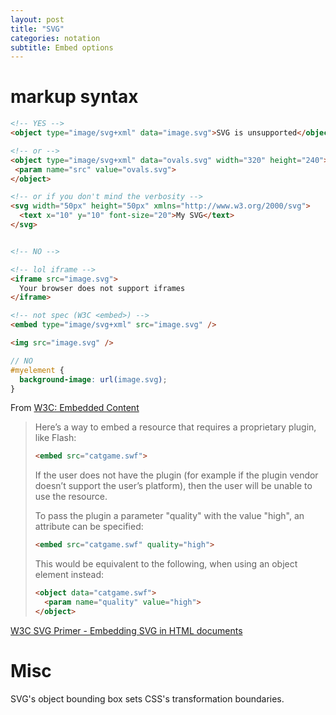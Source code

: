 ```yaml
---
layout: post
title: "SVG"
categories: notation
subtitle: Embed options
---
```


# markup syntax

```html
<!-- YES -->
<object type="image/svg+xml" data="image.svg">SVG is unsupported</object>

<!-- or -->
<object type="image/svg+xml" data="ovals.svg" width="320" height="240">
 <param name="src" value="ovals.svg">
</object>

<!-- or if you don't mind the verbosity -->
<svg width="50px" height="50px" xmlns="http://www.w3.org/2000/svg">
  <text x="10" y="10" font-size="20">My SVG</text>
</svg>


<!-- NO -->

<!-- lol iframe -->
<iframe src="image.svg">
  Your browser does not support iframes
</iframe>

<!-- not spec (W3C <embed>) -->
<embed type="image/svg+xml" src="image.svg" /> 

<img src="image.svg" />
```

```scss
// NO
#myelement {
  background-image: url(image.svg);
}
```



From [W3C: Embedded Content](http://w3c.github.io/html/semantics-embedded-content.html#element)

> Here’s a way to embed a resource that requires a proprietary plugin, like Flash:
> 
> ```html
> <embed src="catgame.swf">
> ```
> 
> If the user does not have the plugin (for example if the plugin vendor doesn’t support the user’s platform), then the user will be unable to use the resource.
> 
> To pass the plugin a parameter "quality" with the value "high", an attribute can be specified:
> 
> ```html
> <embed src="catgame.swf" quality="high">
> ```
> 
> This would be equivalent to the following, when using an object element instead:
> 
> ```html
> <object data="catgame.swf">
>   <param name="quality" value="high">
> </object>
> ```
> 


[W3C SVG Primer - Embedding SVG in HTML documents](https://www.w3.org/Graphics/SVG/IG/resources/svgprimer.html#SVG_in_HTML)

# Misc

SVG's object bounding box sets CSS's transformation boundaries.
